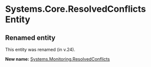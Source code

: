 # Systems.Core.ResolvedConflicts Entity

## Renamed entity

This entity was renamed (in v.24).

**New name:** [Systems.Monitoring.ResolvedConflicts](Systems.Monitoring.ResolvedConflicts.md)
